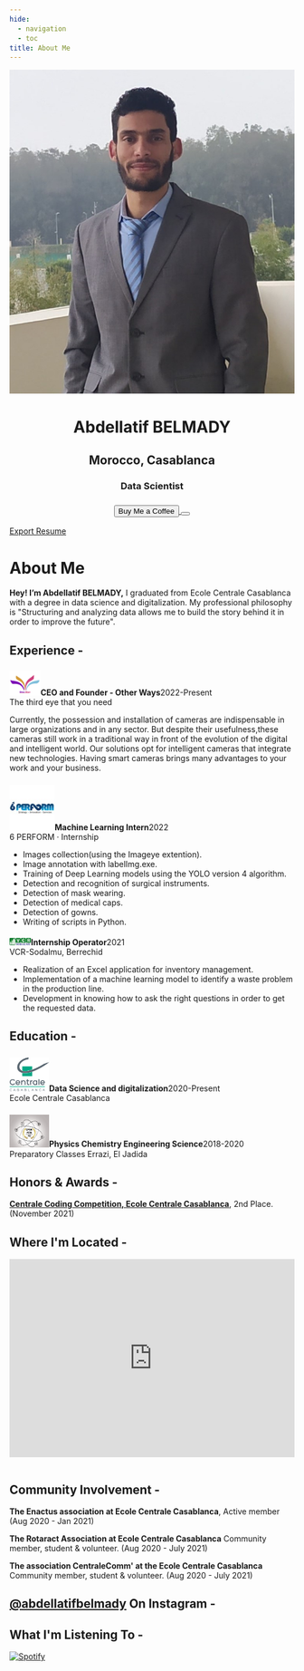 ```yaml
---
hide:
  - navigation
  - toc
title: About Me
---
```


<link rel="stylesheet" href="../../assets/css/about.css">

<script src="https://kit.fontawesome.com/79ff35ecec.js" crossorigin="anonymous"></script>

<div class="stuff">
  <div class="sidebarparent">
    <div class="sidebar">
     <center>
     <p><img src="assets/images/photo.jpg" alt="Profile Picture" class="profilepic"></p>
      <h1>Abdellatif BELMADY</h1>
      <h2>Morocco, Casablanca</h2>
      <h3>Data Scientist<h3>
      <div class="socials">
       <a href="https://www.linkedin.com/in/abdellatif-belmady-ab999a133/" class="ln" style=" color: inherit;" title="Linked In - Abdellatif BELMADY"><i class="fab fa-linkedin"></i></a>
       <a href="https://github.com/abdellatif-belmady" class="git" style=" color: inherit;" title="Github - Abdellatif-belmady"><i class="fab fa-github"></i></a>
       <a href="https://www.instagram.com/abdellatifbelmady/?hl=fr" class="insta" style=" color: inherit;" title="Instagram - abdellatifbelmady"><i class="fa fa-instagram"></i></a>
       <a href="https://twitter.com/AbdellatifBELM" class="twitter" style=" color: inherit;" title="Twitter - @AbdellatifBELM"><i class="fa fa-twitter"></i></a>
       <a href="https://web.facebook.com/abdellatif.belmady/" class="ln" style=" color: inherit;" title="Facebook - Abdellatif BELMADY"><i class="fab fa-facebook"></i></a>
       <a href="https://www.spotify.com/ma-fr/account/overview/?utm_source=spotify&utm_medium=menu&utm_campaign=your_account" class="spotify" style=" color: inherit;" title="Spotify - Abdellatif BELMADY"><i class="fab fa-spotify"></i></a>
       <a href="mailto:<abdellatif.belmady@gmail.com>" class="email" style=" color: inherit;" title="Email - abdellatif.belmady@gmail.com"><i class="fas fa-paper-plane"></i></a>
      </div>
      <a href="https://www.buymeacoffee.com/abdellatife" style=" color: inherit;">
        <button class="coffeelarge" title="Buy Me a Coffee :)"><i class="fas fa-coffee"></i> Buy Me a Coffee</button>
        <button class="coffeesmall" title="Buy Me a Coffee :)"><i class="fas fa-coffee"></i></button>
      </a>
     </center>
    </div>
  </div>
  <div class="stuff__container">
    <div class="stuff__content">
     <span class="resume" style=" color: inherit;"><a href="https://drive.google.com/file/d/1CC96BkrGPqif_FTdfO4V8mb_SQHoFw9U/view?usp=share_link">Export Resume <i class="far fa-file-alt"></i></a></span><h1>About Me</h1>
      <div class="underline"></div>
      <p><strong>Hey! I’m Abdellatif BELMADY,</strong> I graduated from Ecole Centrale Casablanca with a degree in data science and digitalization. My professional philosophy is "Structuring and analyzing data allows me to build the story behind it in order to improve the future".</p>
     <h2><i class="fas fa-briefcase"></i> Experience -</h2>
     <p><a href="https://www.linkedin.com/company/other-ways25/"><img src="assets/images/logo_png.png" alt="Other Ways Logo" class="logo" style="width:55px;margin-top: 6px;"></a><strong>CEO and Founder - Other Ways</strong><span class="date" style=" color: inherit;">2022-Present</span><br>The third eye that you need</p>
      <p>Currently, the possession and installation of cameras are indispensable in large organizations and in any sector. But despite their usefulness,these cameras still work in a traditional way in front of the evolution of the digital and intelligent world. Our solutions opt for intelligent cameras that integrate new technologies. Having smart cameras brings many advantages to your work and your business.
      </p>
      <p><a href="https://www.linkedin.com/company/6-perform/"><img src="assets/images/perform.jpg" alt="Perform 6 Logo" class="logo" style="width:80px;margin-top: 8px;"></a><strong>Machine Learning Intern</strong><span class="date" style=" color: inherit;">2022</span><br>6 PERFORM · Internship</p>
      <ul>
        <li>Images collection(using the Imageye extention). 
        <li>Image annotation with labelImg.exe. 
        <li>Training of Deep Learning models using the YOLO version 4 algorithm. 
        <li>Detection and recognition of surgical instruments. 
        <li>Detection of mask wearing. 
        <li>Detection of medical caps. 
        <li>Detection of gowns. 
        <li>Writing of scripts in Python. 
        </li>
      </ul>
      <p><a href="https://www.kerix.net/fr/annuaire-entreprise/vcr-sodalmu"><img src="assets/images/vcr.jpg" alt="VCR-Sodalmu Logo" class="logo" style="width:38px;margin-top: 6px;"></a><strong>Internship Operator</strong><span class="date" style=" color: inherit;">2021</span><br>VCR-Sodalmu, Berrechid</p>
      <ul>
        <li>Realization of an Excel application for inventory management. 
        <li>Implementation of a machine learning model to identify a waste problem in the production line. 
        <li>Development in knowing how to ask the right questions in order to get the requested data. 
        </li>
      </ul>
     <h2><i class="fas fa-graduation-cap"></i> Education -</h2>
      <p><a href="http://www.centrale-casablanca.ma/fr/"><img src="assets/images/ecc.png" alt="Ecole Centrale Casablanca Logo" class="logo" style="margin-top: 7px;width:70px;"></a><strong>Data Science and digitalization</strong><span class="date" style=" color: inherit;">2020-Present</span><br>Ecole Centrale Casablanca</p><p> </p>
      <p><a href="https://fabacademy.org/"><img src="assets/images/prepa.jpg" alt="CPGE Logo" class="logo" style="margin-top: 7px;width:70px;"></a><strong>Physics Chemistry Engineering Science</strong><span class="date" style=" color: inherit;">2018-2020</span><br>Preparatory Classes Errazi, El Jadida</p>
     <h2><i class="fas fa-award"></i> Honors & Awards -</h2>
      <p>
        <strong><a href="https://www.linkedin.com/in/abdellatif-belmady-ab999a133/">Centrale Coding Competition, Ecole Centrale Casablanca</a></strong>, 2nd Place. (November 2021)
      </p>
      <p>
     <h2><i class="fas fa-map-marker-alt"></i> Where I'm Located -</h2>
      <center>
        <iframe width="100%" height="350" style="margin-bottom: 12px; border:0 " loading="lazy" allowfullscreen src="https://www.google.com/maps/embed?pb=!1m18!1m12!1m3!1d3327.8183321003753!2d-7.622630085316603!3d33.480080255112334!2m3!1f0!2f0!3f0!3m2!1i1024!2i768!4f13.1!3m3!1m2!1s0xda62dfb0bd98e83%3A0x6c5587c807a6f58e!2s%C3%89cole%20centrale%20Casablanca!5e0!3m2!1sfr!2sma!4v1674305579490!5m2!1sfr!2sma"></iframe> 
      </center>
     <h2><i class="fas fa-city"></i> Community Involvement -</h2>
      <p>
        <strong>The Enactus association at Ecole Centrale Casablanca</strong>, Active member (Aug 2020 - Jan 2021)
      </p>
      <p>
        <strong>The Rotaract Association at Ecole Centrale Casablanca</strong> Community member, student & volunteer. (Aug 2020 - July 2021)
      </p>
      <p>
        <strong>The association CentraleComm' at the Ecole Centrale Casablanca</strong> Community member, student & volunteer. (Aug 2020 - July 2021)
      </p>
      <p>
     <h2><a href="https://www.instagram.com/abdellatifbelmady/">@abdellatifbelmady</a> On <i class="fa fa-instagram"></i> <span class="instatext">Instagram</span> -</h2>
      <center class="instafeed">
        <span class="instalight">
          <div data-mc-src="a08a2c3e-3751-4445-9e3c-96c46c439863#null"></div>
          <script src="https://cdn2.woxo.tech/a.js#63d9a26430b9879a303c6456" async data-usrc></script>
        </span>
      </center>
     <h2><i class="fas fa-headphones-alt"></i> What I'm Listening To -</h2>
      <p class="music">
       <a href="https://open.spotify.com/user/31mvzj3gzwywq54tvf2ofmw2z3ju">
        <img src="https://novatorem-oqoqm52ci-twarner491.vercel.app/api/spotify" alt="Spotify">
       </a>
    </div>
  </div>
</div>


